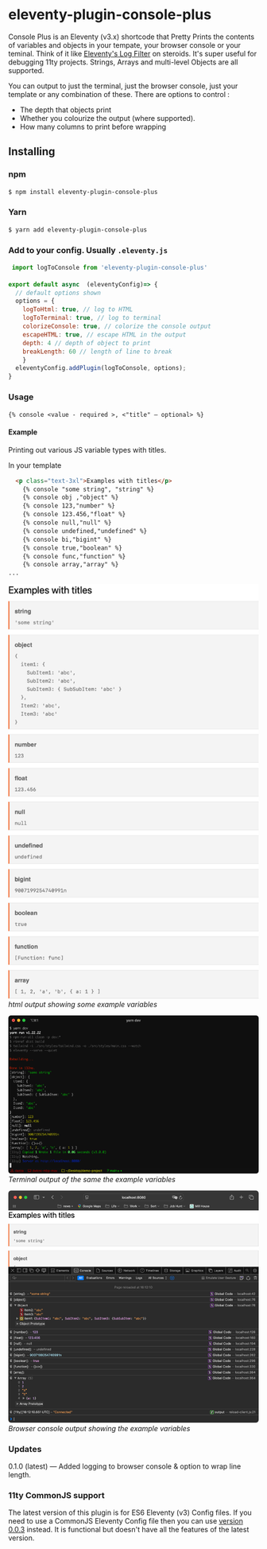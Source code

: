 # eleventy-plugin-console-plus

Console Plus is an Eleventy (v3.x) shortcode that Pretty Prints the contents of variables and objects in your tempate, your browser console or your teminal. Think of it like [Eleventy's Log Filter](https://www.11ty.dev/docs/filters/log/) on steroids. It's super useful for debugging 11ty projects. Strings, Arrays and multi-level Objects are all supported.

You can output to just the terminal, just the browser console, just your template or any combination of these. There are options to control :
 - The depth that objects print 
 - Whether you colourize the output (where supported). 
 - How many columns to print before wrapping
 
## Installing

### npm
```bash
$ npm install eleventy-plugin-console-plus
```

### Yarn
```bash
$ yarn add eleventy-plugin-console-plus
```

### Add to your config. Usually `.eleventy.js`
```js
 import logToConsole from 'eleventy-plugin-console-plus'

export default async  (eleventyConfig)=> {
  // default options shown
  options = {
    logToHtml: true, // log to HTML
    logToTerminal: true, // log to terminal
    colorizeConsole: true, // colorize the console output
    escapeHTML: true, // escape HTML in the output
    depth: 4 // depth of object to print
    breakLength: 60 // length of line to break
	}
  eleventyConfig.addPlugin(logToConsole, options);
}
```

### Usage
```
{% console <value - required >, <"title" — optional> %}
```
#### Example
Printing out various JS variable types with titles.

 In your template 
```html
  <p class="text-3xl">Examples with titles</p>
    {% console "some string", "string" %}
    {% console obj ,"object" %} 
    {% console 123,"number" %} 
    {% console 123.456,"float" %} 
    {% console null,"null" %} 
    {% console undefined,"undefined" %} 
    {% console bi,"bigint" %} 
    {% console true,"boolean" %} 
    {% console func,"function" %} 
    {% console array,"array" %} 
...
```
![alt text](template.png)
*html output showing some example variables*

![alt text](terminal.png)
*Terminal output of the same the example variables*

![alt text](browser-console.png)
*Browser console output showing the example variables*

### Updates
0.1.0 (latest) — Added logging to browser console & option to wrap line length.

### 11ty CommonJS support
The latest version of this plugin is for ES6 Eleventy (v3) Config files. If you need to use a CommonJS Eleventy Config file then you can use [version 0.0.3](https://www.npmjs.com/package/eleventy-plugin-console-plus/v/0.0.3) instead. It is functional but doesn't have all the features of the latest version. 